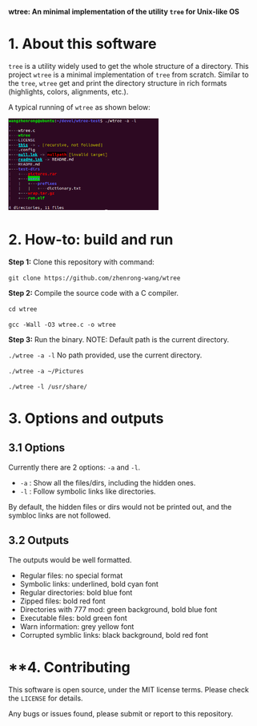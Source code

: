 **wtree: An minimal implementation of the utility `tree` for Unix-like OS**

# **1. About this software**

`tree` is a utility widely used to get the whole structure of a directory. This project `wtree` is a minimal implementation of `tree` from scratch. Similar to the `tree`, `wtree` get and print the directory structure in rich formats (highlights, colors, alignments, etc.).

A typical running of `wtree` as shown below:

<img src="./assets/demo.png" alt="Demo" style="width: 300px;">

# **2. How-to: build and run**

**Step 1:** Clone this repository with command:

`git clone https://github.com/zhenrong-wang/wtree`

**Step 2:** Compile the source code with a C compiler.

`cd wtree`

`gcc -Wall -O3 wtree.c -o wtree`

**Step 3:** Run the binary. NOTE: Default path is the current directory.

`./wtree -a -l` No path provided, use the current directory.

`./wtree -a ~/Pictures`

`./wtree -l /usr/share/`

# **3. Options and outputs**

## **3.1 Options**

Currently there are 2 options: `-a` and `-l`. 

- `-a` : Show all the files/dirs, including the hidden ones.
- `-l` : Follow symbolic links like directories.

By default, the hidden files or dirs would not be printed out, and the symbloc links are not followed.

## **3.2 Outputs**

The outputs would be well formatted.

- Regular files: no special format
- Symbolic links: underlined, bold cyan font
- Regular directories: bold blue font
- Zipped files: bold red font
- Directories with 777 mod: green background, bold blue font
- Executable files: bold green font
- Warn information: grey yellow font
- Corrupted symblic links: black background, bold red font

# **4. Contributing

This software is open source, under the MIT license terms. Please check the `LICENSE` for details.

Any bugs or issues found, please submit or report to this repository.